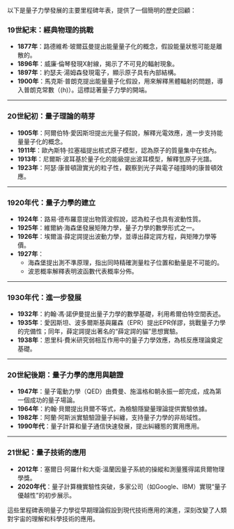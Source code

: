 以下是量子力學發展的主要里程碑年表，提供了一個簡明的歷史回顧：  

### **19世紀末：經典物理的挑戰**
- **1877年**：路德維希·玻爾茲曼提出能量量子化的概念，假設能量狀態可能是離散的。  
- **1896年**：威廉·倫琴發現X射線，揭示了不可見的輻射現象。  
- **1897年**：約瑟夫·湯姆森發現電子，顯示原子具有內部結構。  
- **1900年**：馬克斯·普朗克提出能量量子化假設，用來解釋黑體輻射的問題，導入普朗克常數（\(h\)）。這標誌著量子力學的開端。

---

### **20世紀初：量子理論的萌芽**
- **1905年**：阿爾伯特·愛因斯坦提出光量子假說，解釋光電效應，進一步支持能量量子化的概念。  
- **1911年**：歐內斯特·拉塞福提出核式原子模型，認為原子的質量集中在核內。  
- **1913年**：尼爾斯·波耳基於量子化的能級提出波耳模型，解釋氫原子光譜。  
- **1923年**：阿瑟·康普頓證實光的粒子性，觀察到光子與電子碰撞時的康普頓效應。  

---

### **1920年代：量子力學的建立**
- **1924年**：路易·德布羅意提出物質波假說，認為粒子也具有波動性質。  
- **1925年**：維爾納·海森堡發展矩陣力學，量子力學的數學形式之一。  
- **1926年**：埃爾溫·薛定諤提出波動力學，並導出薛定諤方程，與矩陣力學等價。  
- **1927年**：  
  - 海森堡提出測不準原理，指出同時精確測量粒子位置和動量是不可能的。  
  - 波恩概率解釋表明波函數代表概率分佈。  

---

### **1930年代：進一步發展**
- **1932年**：約翰·馮·諾伊曼提出量子力學的數學基礎，利用希爾伯特空間表述。  
- **1935年**：愛因斯坦、波多爾斯基與羅森（EPR）提出EPR佯謬，挑戰量子力學的完備性；同年，薛定諤提出著名的“薛定諤的貓”思想實驗。  
- **1938年**：恩里科·費米研究弱相互作用中的量子力學效應，為核反應理論奠定基礎。

---

### **20世紀後期：量子力學的應用與驗證**
- **1947年**：量子電動力學（QED）由費曼、施溫格和朝永振一郎完成，成為第一個成功的量子場論。  
- **1964年**：約翰·貝爾提出貝爾不等式，為檢驗隱變量理論提供實驗依據。  
- **1982年**：阿蘭·阿斯派實驗驗證量子糾纏，支持量子力學的非局域性。  
- **1990年代**：量子計算和量子通信快速發展，提出糾纏態的實用應用。  

---

### **21世紀：量子技術的應用**
- **2012年**：塞爾日·阿羅什和大衛·溫蘭因量子系統的操縱和測量獲得諾貝爾物理學獎。  
- **2020年代**：量子計算機實驗性突破，多家公司（如Google、IBM）實現“量子優越性”的初步展示。

這些里程碑表明量子力學從早期理論假設到現代技術應用的演進，深刻改變了人類對宇宙的理解和科學技術的應用。